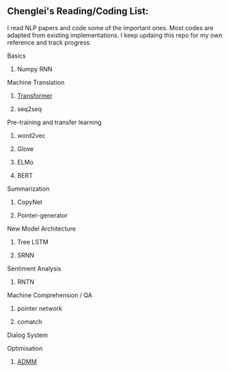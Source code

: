## Chenglei's Reading/Coding List:

I read NLP papers and code some of the important ones.
Most codes are adapted from existing implementations.
I keep updaing this repo for my own reference and track progress.

Basics
1. Numpy RNN


Machine Translation
1. [Transformer](./Transformer)

2. seq2seq

Pre-training and transfer learning
1. word2vec

2. Glove

3. ELMo

4. BERT

Summarization
1. CopyNet

2. Pointer-generator

New Model Architecture 
1. Tree LSTM

2. SRNN

Sentiment Analysis
1. RNTN
 
Machine Comprehension / QA
1. pointer network

2. comatch

Dialog System


Optimisation
1. [ADMM](./ADMM)







